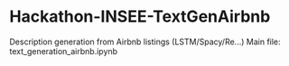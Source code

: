 # Hackathon-INSEE-TextGenAirbnb
Description generation from Airbnb listings
(LSTM/Spacy/Re...)
 Main file: text_generation_airbnb.ipynb
